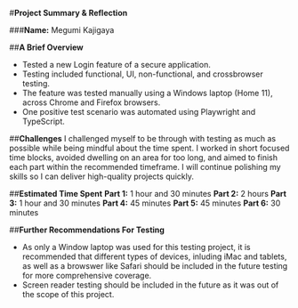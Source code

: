 #**Project Summary & Reflection** 

###**Name:** Megumi Kajigaya


##**A Brief Overview**
- Tested a new Login feature of a secure application.
- Testing included functional, UI, non-functional, and crossbrowser testing. 
- The feature was tested manually using a Windows laptop (Home 11), across Chrome and Firefox browsers.
- One positive test scenario was automated using Playwright and TypeScript.


##**Challenges** 
I challenged myself to be through with testing as much as possible while being mindful about the time spent. I worked in short focused time blocks, avoided dwelling on an area for too long, and aimed to finish each part within the recommended timeframe. I will continue polishing my skills so I can deliver high-quality projects quickly. 


##**Estimated Time Spent**
**Part 1:** 1 hour and 30 minutes
**Part 2:** 2 hours
**Part 3:** 1 hour and 30 minutes
**Part 4:** 45 minutes
**Part 5:** 45 minutes
**Part 6:** 30 minutes


##**Further Recommendations For Testing**
- As only a Window laptop was used for this testing project, it is recommended that different types of devices, inluding iMac and tablets, as well as a browswer like Safari should be included in the future testing for more comprehensive coverage.
- Screen reader testing should be included in the future as it was out of the scope of this project.